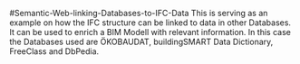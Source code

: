 #Semantic-Web-linking-Databases-to-IFC-Data
This is serving as an example on how the IFC structure can be linked to data in other Databases. It can be used to enrich a BIM Modell with relevant information.
In this case the Databases used are ÖKOBAUDAT, buildingSMART Data Dictionary, FreeClass and DbPedia.

